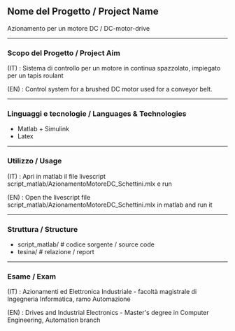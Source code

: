 ## Nome del Progetto / Project Name

Azionamento per un motore DC / DC-motor-drive

---

### Scopo del Progetto / Project Aim

(IT) : Sistema di controllo per un motore in continua spazzolato, impiegato per un tapis roulant 

(EN) : Control system for a brushed DC motor used for a conveyor belt.

---

### Linguaggi e tecnologie / Languages & Technologies

- Matlab + Simulink
- Latex

---

### Utilizzo / Usage

(IT) : Apri in matlab il file livescript script_matlab/AzionamentoMotoreDC_Schettini.mlx e run

(EN) : Open the livescript file script_matlab/AzionamentoMotoreDC_Schettini.mlx in matlab and run it


---

### Struttura / Structure

- script_matlab/    # codice sorgente / source code
- tesina/           # relazione / report


---

### Esame / Exam

(IT) : Azionamenti ed Elettronica Industriale - facoltà magistrale di Ingegneria Informatica, ramo Automazione

(EN) : Drives and Industrial Electronics - Master's degree in Computer Engineering, Automation branch
